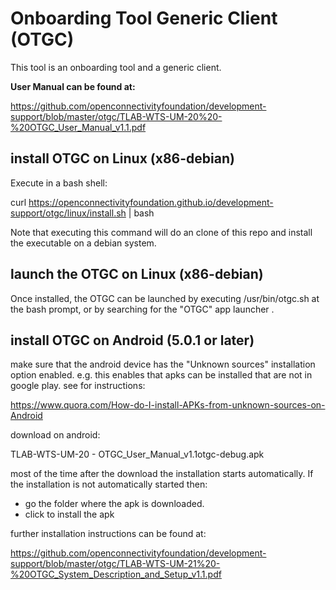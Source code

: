 # Onboarding Tool Generic Client (OTGC)

This tool is an onboarding tool and a generic client.

**User Manual can be found at:**

https://github.com/openconnectivityfoundation/development-support/blob/master/otgc/TLAB-WTS-UM-20%20-%20OTGC_User_Manual_v1.1.pdf


## install OTGC on Linux (x86-debian)

Execute in a bash shell:

curl https://openconnectivityfoundation.github.io/development-support/otgc/linux/install.sh | bash

Note that executing this command will do an clone of this repo and install the executable on a debian system.

## launch the OTGC on Linux (x86-debian)

Once installed, the OTGC can be launched by executing /usr/bin/otgc.sh at the bash prompt, or by searching for the "OTGC" app launcher .


## install OTGC on Android (5.0.1 or later)

make sure that the android device has the "Unknown sources" installation option enabled.
e.g. this enables that apks can be installed that are not in google play.
see for instructions:

https://www.quora.com/How-do-I-install-APKs-from-unknown-sources-on-Android


download on android:

TLAB-WTS-UM-20 - OTGC_User_Manual_v1.1otgc-debug.apk

most of the time after the download the installation starts automatically.
If the installation is not automatically started then:
- go the folder where the apk is downloaded.
- click to install the apk

further installation instructions can be found at:

https://github.com/openconnectivityfoundation/development-support/blob/master/otgc/TLAB-WTS-UM-21%20-%20OTGC_System_Description_and_Setup_v1.1.pdf



